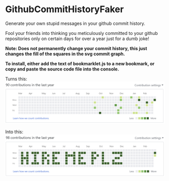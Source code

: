 # GithubCommitHistoryFaker
Generate your own stupid messages in your github commit history.

Fool your friends into thinking you meticulously committed to your github repositories only on certain days for over a year just for a dumb joke!

**Note: Does not permanently change your commit history, this just changes the fill of the squares in the svg commit graph.**

**To install, either add the text of bookmarklet.js to a new bookmark, or copy and paste the source code file into the console.**

Turns this: ![normal github profile](before.png)

Into this: ![github profile with commits spelling "dumb message"](after.png)
